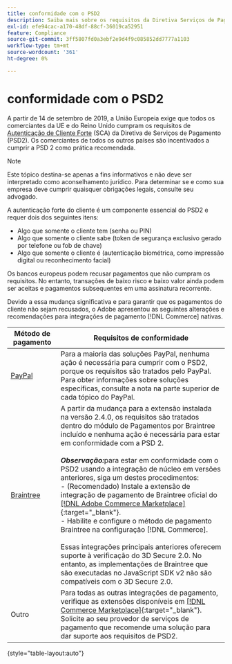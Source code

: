 ```yaml
---
title: conformidade com o PSD2
description: Saiba mais sobre os requisitos da Diretiva Serviços de Pagamento (PSD 2) que podem afetar sua loja.
exl-id: efe94cac-a170-48df-88cf-36019ca52951
feature: Compliance
source-git-commit: 3ff5807fd0a3ebf2e9d4f9c085852dd7777a1103
workflow-type: tm+mt
source-wordcount: '361'
ht-degree: 0%

---
```


# conformidade com o PSD2

A partir de 14 de setembro de 2019, a União Europeia exige que todos os comerciantes da UE e do Reino Unido cumpram os requisitos de [Autenticação de Cliente Forte](https://www.cardinalcommerce.com/content-hub/mandates/psd2-sca/understanding-psd2-sca) (SCA) da Diretiva de Serviços de Pagamento (PSD2). Os comerciantes de todos os outros países são incentivados a cumprir a PSD 2 como prática recomendada.

>[!NOTE]
>
>Este tópico destina-se apenas a fins informativos e não deve ser interpretado como aconselhamento jurídico. Para determinar se e como sua empresa deve cumprir quaisquer obrigações legais, consulte seu advogado.

A autenticação forte do cliente é um componente essencial do PSD2 e requer dois dos seguintes itens:

- Algo que somente o cliente tem (senha ou PIN)
- Algo que somente o cliente sabe (token de segurança exclusivo gerado por telefone ou fob de chave)
- Algo que somente o cliente é (autenticação biométrica, como impressão digital ou reconhecimento facial)

Os bancos europeus podem recusar pagamentos que não cumpram os requisitos. No entanto, transações de baixo risco e baixo valor ainda podem ser aceitas e pagamentos subsequentes em uma assinatura recorrente.

Devido a essa mudança significativa e para garantir que os pagamentos do cliente não sejam recusados, o Adobe apresentou as seguintes alterações e recomendações para integrações de pagamento [!DNL Commerce] nativas.

| Método de pagamento | Requisitos de conformidade |
|--- |--- |
| [PayPal](../stores-purchase/paypal.md) | Para a maioria das soluções PayPal, nenhuma ação é necessária para cumprir com o PSD2, porque os requisitos são tratados pelo PayPal. Para obter informações sobre soluções específicas, consulte a nota na parte superior de cada tópico do PayPal. |
| [Braintree](../stores-purchase/braintree.md) | A partir da mudança para a extensão instalada na versão 2.4.0, os requisitos são tratados dentro do módulo de Pagamentos por Braintree incluído e nenhuma ação é necessária para estar em conformidade com a PSD 2. <br /><br />**_Observação:_**&#x200B;para estar em conformidade com o PSD2 usando a integração de núcleo em versões anteriores, siga um destes procedimentos:<br/>- (Recomendado) Instale a extensão de integração de pagamento de Braintree oficial do [[!DNL Adobe Commerce Marketplace]](https://marketplace.magento.com/catalogsearch/result/?q=braintree#q=braintree&amp;idx=m2_cloud_prod_default_products&amp;p=0&amp;nR%5Bvisibility_search%5D%5B%3D%5D%5B0%5D=1){:target=&quot;_blank&quot;}.<br/>- Habilite e configure o método de pagamento Braintree na configuração [!DNL Commerce].<br/><br/>Essas integrações principais anteriores oferecem suporte à verificação do 3D Secure 2.0. No entanto, as implementações de Braintree que são executadas no JavaScript SDK v2 não são compatíveis com o 3D Secure 2.0. |
| Outro | Para todas as outras integrações de pagamento, verifique as extensões disponíveis em [[!DNL Commerce Marketplace]](https://marketplace.magento.com/extensions/payments-security/payment-integration.html?_ga=2.108129217.2105547619.1564067043-238341041.1564067043){:target=&quot;_blank&quot;}. Solicite ao seu provedor de serviços de pagamento que recomende uma solução para dar suporte aos requisitos de PSD2. |

{style="table-layout:auto"}
